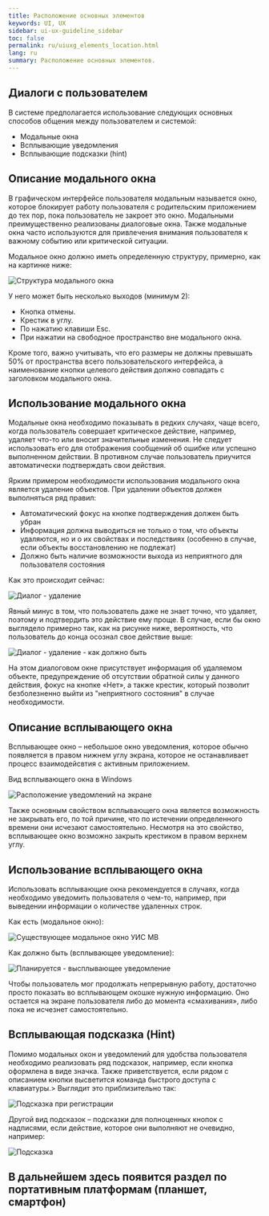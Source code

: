 ```yaml
---
title: Расположение основных элементов
keywords: UI, UX
sidebar: ui-ux-guideline_sidebar
toc: false
permalink: ru/uiuxg_elements_location.html
lang: ru
summary: Расположение основных элементов.
---
```


## Диалоги с пользователем

В системе предполагается использование следующих основных способов общения между пользователем и системой:

* Модальные окна
* Всплывающие уведомления
* Всплывающие подсказки (hint)

## Описание модального окна

В графическом интерфейсе пользователя модальным называется окно, которое блокирует работу пользователя с родительским приложением до тех пор, пока пользователь не закроет это окно. Модальными преимущественно реализованы диалоговые окна. Также модальные окна часто используются для привлечения внимания пользователя к важному событию или критической ситуации.


Модальное окно должно иметь определенную структуру, примерно, как на картинке ниже:

![Структура модального окна](../../../images/pages/guides/ui-ux-guideline/uiuxg_dialog_with_a_user/1.png)

[Изменить]: # (Как минимум два варианта выходов)
У него может быть несколько выходов (минимум 2):

* Кнопка отмены.
* Крестик в углу.
* По нажатию клавиши Esc.
* При нажатии на свободное пространство вне модального окна.

Кроме того, важно учитывать, что его размеры не должны превышать 50% от пространства всего пользовательского интерфейса, а наименование кнопки целевого действия должно совпадать с заголовком модального окна.



[Измененить]: # (Изменить заголовок "Использование модального окна" на Применение)
## Использование модального окна

Модальные окна необходимо показывать в редких случаях, чаще всего, когда пользователь совершает критическое действие, например, удаляет что-то или вносит значительные изменения. Не следует использовать его для отображения сообщений об ошибке или успешно выполненном действии. В противном случае пользователь приучится автоматически подтверждать свои действия.

Ярким примером необходимости использования модального окна является удаление объектов.
При удалении объектов должен выполняться ряд правил:

* Автоматический фокус на кнопке подтверждения должен быть убран
* Информация должна выводиться не только о том, что объекты удаляются, но и о их свойствах и последствиях (особенно в случае, если объекты восстановлению не подлежат)
* Должно быть наличие возможности выхода из неприятного для пользователя состояния

Как это происходит сейчас:

![Диалог - удаление](../../../images/pages/guides/ui-ux-guideline/uiuxg_dialog_with_a_user/5.png)

Явный минус в том, что пользователь даже не знает точно, что удаляет, поэтому и подтвердить это действие ему проще. В случае, если бы окно выглядело примерно так, как на рисунке ниже, вероятность, что пользователь до конца осознал свое действие выше:

![Диалог - удаление - как должно быть](../../../images/pages/guides/ui-ux-guideline/uiuxg_dialog_with_a_user/delete.png)

На этом диалоговом окне присутствует информация об удаляемом объекте, предупреждение об отсутствии обратной силы у данного действия, фокус на кнопке «Нет», а также крестик, который позволит безболезненно выйти из "неприятного состояния" в случае необходимости.

[Добавить]: # (Добавить заголовок для хинтов и перенести их выше до применения)

## Описание всплывающего окна
[Добавить]: # (Добавить описание всплывающего окна, что это и как с ним работать)
Всплывающее окно – небольшое окно уведомления, которое обычно появляется в правом нижнем углу экрана, которое не останавливает процесс взаимодейсвтия с активным приложением. 

Вид всплывающего окна в Windows

![Расположение уведомлений на экране](../../../images/pages/guides/ui-ux-guideline/uiuxg_dialog_with_a_user/windows-notification-center.png)

Также основным свойством всплывающего окна является возможность не закрывать его, по той причине, что по истечении определенного времени они исчезают самостоятельно. Несмотря на это свойство, всплывающее окно возможно закрыть крестиком в правом верхнем углу.

## Использование всплывающего окна

Использовать всплывающие окна рекомендуется в случаях, когда необходимо уведомить пользователя о чем-то, например, при выведении информации о количестве удаленных строк.

Как есть (модальное окно):
 
![Существующее модальное окно УИС МВ](../../../images/pages/guides/ui-ux-guideline/uiuxg_dialog_with_a_user/2.png)

Как должно быть (всплывающее уведомление):

![Планируется - высплывающее уведомление](../../../images/pages/guides/ui-ux-guideline/uiuxg_dialog_with_a_user/2019-07-03_12-53-33.png)
 
Чтобы пользователь мог продолжать непрерывную работу, достаточно просто показать во всплывающем окошке нужную информацию. Оно остается на экране пользователя либо до момента «смахивания», либо пока не исчезнет самостоятельно.

## Всплывающая подсказка (Hint)
Помимо модальных окон и уведомлений для удобства пользователя необходимо реализовать ряд подсказок, например, если кнопка оформлена в виде значка. Также приветствуется, если рядом с описанием кнопки высветится команда быстрого доступа с клавиатуры.> 
Выглядит это приблизительно так:
 
![Подсказка при регистрации](../../../images/pages/guides/ui-ux-guideline/uiuxg_dialog_with_a_user/registration.png)
 
Другой вид подсказок – подсказки для полноценных кнопок с надписями, если действие, которое они выполняют не очевидно, например:
 
![Подсказка](../../../images/pages/guides/ui-ux-guideline/uiuxg_dialog_with_a_user/hint.png)

## В дальнейшем здесь появится раздел по портативным платформам (планшет, смартфон)
